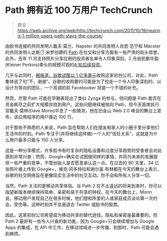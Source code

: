 # Path 拥有近 100 万用户 TechCrunch

> 原文：<https://web.archive.org/web/http://techcrunch.com/2011/10/19/nearing-1-million-users-path-stays-the-course/>

由脸书连接的共同发明人戴夫·莫兰、Napster 的共同发明人肖恩·范宁和 Macster 的共同发明人达斯汀·米罗创建的 [Path](https://web.archive.org/web/20230205023426/http://www.path.com/) 在社交和分享方面有一些严肃的街头信誉。此外，去年 11 月支持照片分享应用的投资者名单令人印象深刻，2 月由凯鹏华盈(Kleiner Perkins)牵头的规模可观的[A 轮后续投资](https://web.archive.org/web/20230205023426/https://techcrunch.com/2011/02/01/kleiner-perkins-leads-8-5-million-round-for-path/)。

几乎与此同时，[据报道，谷歌试图以 1 亿多美元](https://web.archive.org/web/20230205023426/https://techcrunch.com/2011/02/02/google-tried-to-buy-path-for-100-million-path-said-no/)收购这家初创公司，对此，Path 集体说了句“不，谢谢”。谷歌的收购要约可能是为了挖走一个令人印象深刻的、以设计为导向的团队，一个高调的前 Facebooker 将是一个不错的补充。

然而，尽管 Path 可能在早期表现出了类似 Zynga 的参与，但问题是 Path 能否在资金耗尽之前扩大规模并找到用户。这些问题继续被抛向 Path，但今天首席执行官戴夫·莫林(Dave Morin)平息了一些猜测，他在旧金山 Web 2.0 峰会的舞台上宣布，该应用程序的用户接近 100 万。

对于那些不熟悉的人来说，Path 旨在帮助人们在朋友和家人的小圈子里分享他们生活中的时刻。Path 专注于(并将继续这样做)一个人的“信任关系”，这就是为什么用户最多只能与 150 人分享。

这是一种分享模式，许多脸书有时复杂的隐私设置和过度分享趋势的受害者会对此感到非常兴奋；然而，Google+确实在试图做同样的事情，并将为未来的发展提供一些严重的竞争，不管创始人是否愿意承认这一点。在过去的 90 天里，34 亿张照片被上传到 Google+，维克·冈多特拉和谢尔盖·布林都在今天的舞台上表示，谷歌的社交网络旨在更像现实生活中的社交互动。你不会和所有人分享一切。

当然，Path 关注的是移动共享体验。当 Path 2 在不太遥远的将来到来时，你可以指望新版本继续保持简单、亲密和易于共享的特权。在今天的舞台上，Morin 说，移动用户发现自己在很多时候，他们想和所爱的人或家庭成员谈论第一次约会，受伤等。这种时刻并不总是适合 Twitter 或脸书的股票。

因此，这家初创公司希望成为移动共享的替代途径。隐私和亲密是最重要的。但 Path 2 最好有一些令人兴奋的新功能，因为 Google+只会继续增加与 Google Apps 的集成，在 API 中工作，在移动领域进一步传播，到那时，Path 可能会遇到麻烦。